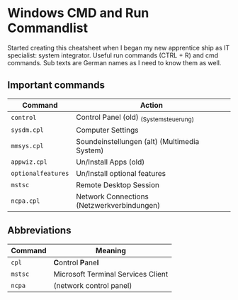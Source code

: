 # Windows CMD and Run Commandlist

Started creating this cheatsheet when I began my new apprentice ship as IT specialist: system integrator.
Useful run commands (CTRL + R) and cmd commands. Sub texts are German names as I need to know them as well.

## Important commands

|Command|Action|
|---|---|
| `control` | Control Panel (old) <sub>(Systemsteuerung)</sub> |
| `sysdm.cpl` | Computer Settings |
| `mmsys.cpl` | Soundeinstellungen (alt) (Multimedia System) |
| `appwiz.cpl` |	Un/Install Apps (old) |
| `optionalfeatures`| Un/Install optional features |
| `mstsc` | Remote Desktop Session |
| `ncpa.cpl` | 	Network Connections (Netzwerkverbindungen) |









## Abbreviations

|Command|Meaning|
|---|---|
| `cpl` | **C**ontrol **P**ane**l** |
| `mstsc` | Microsoft Terminal Services Client |
| `ncpa` | (network control panel) |


